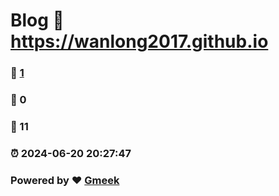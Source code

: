 # Blog :link: https://wanlong2017.github.io 
### :page_facing_up: [1](https://wanlong2017.github.io/tag.html) 
### :speech_balloon: 0 
### :hibiscus: 11 
### :alarm_clock: 2024-06-20 20:27:47 
### Powered by :heart: [Gmeek](https://github.com/Meekdai/Gmeek)
